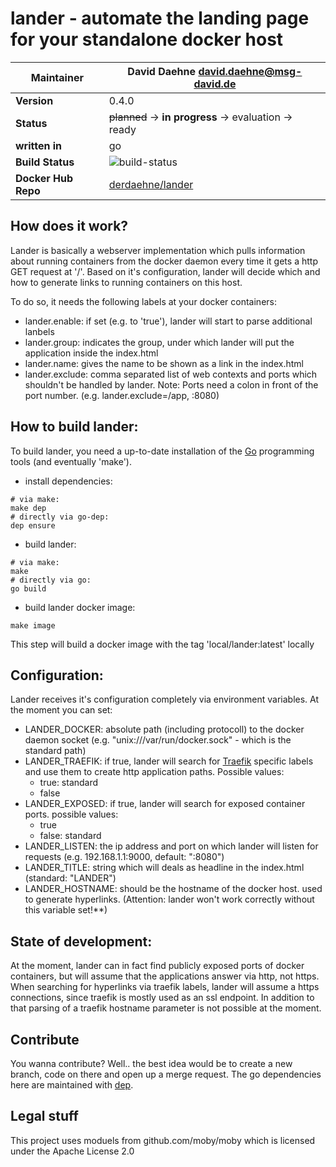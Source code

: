 # lander - automate the landing page for your standalone docker host

|Maintainer| David Daehne <david.daehne@msg-david.de>|
|---|---|
|**Version**|0.4.0|
|**Status**|~~planned~~ -> **in progress** -> evaluation -> ready|
|**written in**|go|
|**Build Status**| ![build-status](https://travis-ci.org/msg-DAVID-GmbH/lander.svg?branch=master)|
|**Docker Hub Repo**| [derdaehne/lander](https://hub.docker.com/r/derdaehne/lander)|

## How does it work?
Lander is basically a webserver implementation which pulls information about running containers from the docker daemon every time it gets a http GET request at '/'.
Based on it's configuration, lander will decide which and how to generate links to running containers on this host.

To do so, it needs the following labels at your docker containers:
- lander.enable: if set (e.g. to 'true'), lander will start to parse additional lanbels
- lander.group: indicates the group, under which lander will put the application inside the index.html
- lander.name: gives the name to be shown as a link in the index.html
- lander.exclude: comma separated list of web contexts and ports which shouldn't be handled by lander. Note: Ports need a colon in front of the port number.  (e.g. lander.exclude=/app, :8080)

## How to build lander:
To build lander, you need a up-to-date installation of the [Go](https://golang.org) programming tools (and eventually 'make').

- install dependencies:
```
# via make:
make dep
# directly via go-dep:
dep ensure
```

- build lander:
```
# via make: 
make
# directly via go:
go build
```

- build lander docker image:
```
make image
```
This step will build a docker image with the tag 'local/lander:latest' locally

## Configuration:
Lander receives it's configuration completely via environment variables. At the moment you can set:

- LANDER_DOCKER: absolute path (including protocoll) to the docker daemon socket (e.g. "unix:///var/run/docker.sock" - which is the standard path)
- LANDER_TRAEFIK: if true, lander will search for [Traefik](https://traefik.io/) specific labels and use them to create http application paths. Possible values:
    - true: standard
    - false
- LANDER_EXPOSED: if true, lander will search for exposed container ports. possible values:
    - true
    - false: standard
- LANDER_LISTEN: the ip address and port on which lander will listen for requests (e.g. 192.168.1.1:9000, default: ":8080")
- LANDER_TITLE: string which will deals as headline in the index.html (standard: "LANDER")
- LANDER_HOSTNAME: should be the hostname of the docker host. used to generate hyperlinks. (Attention: lander won't work correctly without this variable set!**)

## State of development:
At the moment, lander can in fact find publicly exposed ports of docker containers, but will assume that the applications answer via http, not https. When searching for hyperlinks via traefik labels, 
lander will assume a https connections, since traefik is mostly used as an ssl endpoint. In addition to that parsing of a traefik hostname parameter is not possible at the moment.

## Contribute
You wanna contribute? Well.. the best idea would be to create a new branch, code on there and open up a merge request.
The go dependencies here are maintained with [dep](https://github.com/golang/dep).

## Legal stuff
This project uses moduels from github.com/moby/moby which is licensed under the Apache License 2.0

